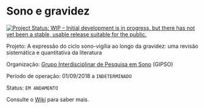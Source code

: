 # Sono e gravidez

<!-- badges: start -->

[![Project Status: WIP – Initial development is in progress, but there has not yet been a stable, usable release suitable for the public.](https://www.repostatus.org/badges/latest/wip.svg)](https://www.repostatus.org/#wip)

<!-- badges: end -->

Projeto: A expressão do ciclo sono-vigília ao longo da gravidez:  uma revisão sistemática e quantitativa da literatura

Organização: [Grupo Interdisciplinar de Pesquisa em Sono](http://www.each.usp.br/gipso/) (GIPSO)

Período de operação: 01/09/2018 a `INDETERMINADO`

Status: `EM ANDAMENTO`

Consulte o [Wiki](https://github.com/gipsousp/sono_e_gravidez/wiki) para saber mais.
